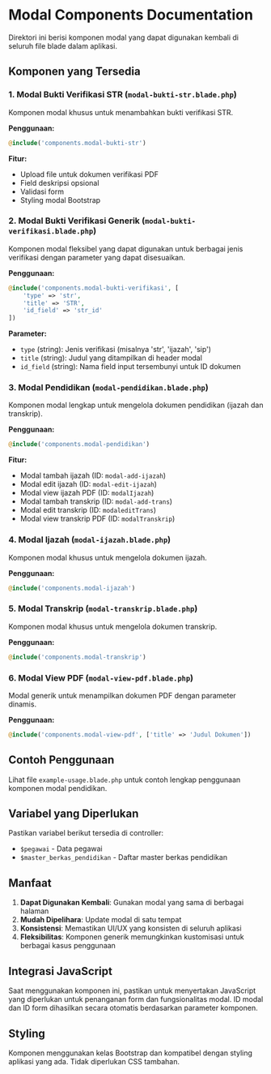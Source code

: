 # Modal Components Documentation

Direktori ini berisi komponen modal yang dapat digunakan kembali di seluruh file blade dalam aplikasi.

## Komponen yang Tersedia

### 1. Modal Bukti Verifikasi STR (`modal-bukti-str.blade.php`)

Komponen modal khusus untuk menambahkan bukti verifikasi STR.

**Penggunaan:**
```php
@include('components.modal-bukti-str')
```

**Fitur:**
- Upload file untuk dokumen verifikasi PDF
- Field deskripsi opsional
- Validasi form
- Styling modal Bootstrap

### 2. Modal Bukti Verifikasi Generik (`modal-bukti-verifikasi.blade.php`)

Komponen modal fleksibel yang dapat digunakan untuk berbagai jenis verifikasi dengan parameter yang dapat disesuaikan.

**Penggunaan:**
```php
@include('components.modal-bukti-verifikasi', [
    'type' => 'str',
    'title' => 'STR',
    'id_field' => 'str_id'
])
```

**Parameter:**
- `type` (string): Jenis verifikasi (misalnya 'str', 'ijazah', 'sip')
- `title` (string): Judul yang ditampilkan di header modal
- `id_field` (string): Nama field input tersembunyi untuk ID dokumen

### 3. Modal Pendidikan (`modal-pendidikan.blade.php`)

Komponen modal lengkap untuk mengelola dokumen pendidikan (ijazah dan transkrip).

**Penggunaan:**
```php
@include('components.modal-pendidikan')
```

**Fitur:**
- Modal tambah ijazah (ID: `modal-add-ijazah`)
- Modal edit ijazah (ID: `modal-edit-ijazah`)
- Modal view ijazah PDF (ID: `modalIjazah`)
- Modal tambah transkrip (ID: `modal-add-trans`)
- Modal edit transkrip (ID: `modaleditTrans`)
- Modal view transkrip PDF (ID: `modalTranskrip`)

### 4. Modal Ijazah (`modal-ijazah.blade.php`)

Komponen modal khusus untuk mengelola dokumen ijazah.

**Penggunaan:**
```php
@include('components.modal-ijazah')
```

### 5. Modal Transkrip (`modal-transkrip.blade.php`)

Komponen modal khusus untuk mengelola dokumen transkrip.

**Penggunaan:**
```php
@include('components.modal-transkrip')
```

### 6. Modal View PDF (`modal-view-pdf.blade.php`)

Modal generik untuk menampilkan dokumen PDF dengan parameter dinamis.

**Penggunaan:**
```php
@include('components.modal-view-pdf', ['title' => 'Judul Dokumen'])
```

## Contoh Penggunaan

Lihat file `example-usage.blade.php` untuk contoh lengkap penggunaan komponen modal pendidikan.

## Variabel yang Diperlukan

Pastikan variabel berikut tersedia di controller:
- `$pegawai` - Data pegawai
- `$master_berkas_pendidikan` - Daftar master berkas pendidikan

## Manfaat

1. **Dapat Digunakan Kembali**: Gunakan modal yang sama di berbagai halaman
2. **Mudah Dipelihara**: Update modal di satu tempat
3. **Konsistensi**: Memastikan UI/UX yang konsisten di seluruh aplikasi
4. **Fleksibilitas**: Komponen generik memungkinkan kustomisasi untuk berbagai kasus penggunaan

## Integrasi JavaScript

Saat menggunakan komponen ini, pastikan untuk menyertakan JavaScript yang diperlukan untuk penanganan form dan fungsionalitas modal. ID modal dan ID form dihasilkan secara otomatis berdasarkan parameter komponen.

## Styling

Komponen menggunakan kelas Bootstrap dan kompatibel dengan styling aplikasi yang ada. Tidak diperlukan CSS tambahan. 